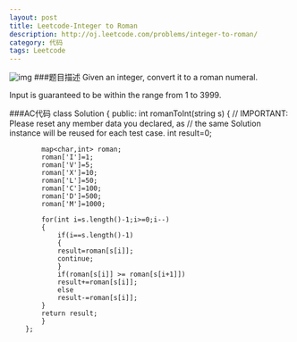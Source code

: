 ```yaml
---
layout: post
title: Leetcode-Integer to Roman  
description: http://oj.leetcode.com/problems/integer-to-roman/
category: 代码
tags: Leetcode
---
```

![img](http://media-cache-ak0.pinimg.com/236x/56/f5/34/56f5344683777e1960d8042fced4bcc0.jpg)
###题目描述
Given an integer, convert it to a roman numeral.

Input is guaranteed to be within the range from 1 to 3999.

###AC代码
		class Solution {
		public:
		    int romanToInt(string s) {
			// IMPORTANT: Please reset any member data you declared, as
			// the same Solution instance will be reused for each test case.
			int result=0;  
			  
			map<char,int> roman;  
			roman['I']=1;  
			roman['V']=5;  
			roman['X']=10;  
			roman['L']=50;  
			roman['C']=100;  
			roman['D']=500;  
			roman['M']=1000;  
			  
			for(int i=s.length()-1;i>=0;i--)  
			{  
			    if(i==s.length()-1)  
			    {  
				result=roman[s[i]];  
				continue;  
			    }  
			    if(roman[s[i]] >= roman[s[i+1]])  
				result+=roman[s[i]];  
			    else  
				result-=roman[s[i]];  
			}  
			return result;  
		    }
		};

